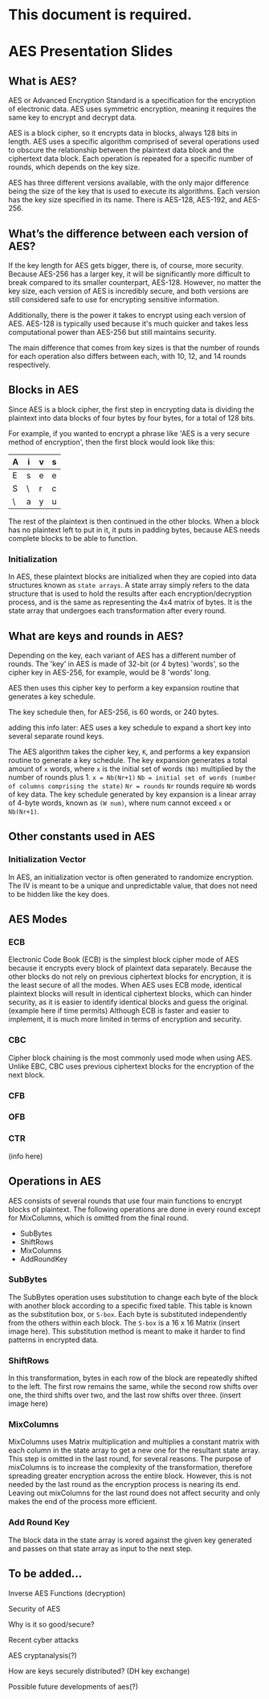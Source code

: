 # This document is required.

# AES Presentation Slides

## What is AES?
AES or Advanced Encryption Standard is a specification for the encryption of electronic data. AES uses symmetric encryption, meaning it requires the same key to encrypt and decrypt data.

AES is a block cipher, so it encrypts data in blocks, always 128 bits in length. AES uses a specific algorithm comprised of several operations used to obscure the relationship between the plaintext data block and the ciphertext data block. Each operation is repeated for a specific number of rounds, which depends on the key size. 

AES has three different versions available, with the only major difference being the size of the key that is used to execute its algorithms. Each version has the key size specified in its name. There is AES-128, AES-192, and AES-256.  

## What’s the difference between each version of AES?
If the key length for AES gets bigger, there is, of course, more security. Because AES-256 has a larger key, it will be significantly more difficult to break compared to its smaller counterpart, AES-128. 
However, no matter the key size, each version of AES is incredibly secure, and both versions are still considered safe to use for encrypting sensitive information.

Additionally, there is the power it takes to encrypt using each version of AES. AES-128 is typically used because it's much quicker and takes less computational power than AES-256 but still maintains security.  

The main difference that comes from key sizes is that the number of rounds for each operation also differs between each, with 10, 12, and 14 rounds respectively.

## Blocks in AES
Since AES is a block cipher, the first step in encrypting data is dividing the plaintext into data blocks of four bytes by four bytes, for a total of 128 bits. 

For example, if you wanted to encrypt a phrase like 'AES is a very secure method of encryption', then the first block would look like this:

A |	i | v |	s
--- |--- | --- | ---
E	| s |	e |	e
S	|	\	 | r | c
\ 	| a	| y	| u

The rest of the plaintext is then continued in the other blocks. When a block has no plaintext left to put in it, it puts in padding bytes, because AES needs complete blocks to be able to function.

### Initialization
In AES, these plaintext blocks are initialized when they are copied into data structures known as `state arrays`. A state array simply refers to the data structure that is used to hold the results after each encryption/decryption process, and is the same as representing the 4x4 matrix of bytes. 
It is the state array that undergoes each transformation after every round. 

## What are keys and rounds in AES?
Depending on the key, each variant of AES has a different number of rounds. The 'key' in AES is made of 32-bit (or 4 bytes) 'words', so the cipher key in AES-256, for example, would be 8 'words' long. 

AES then uses this cipher key to perform a key expansion routine that generates a key schedule. 


The key schedule then, for AES-256, is 60 words, or 240 bytes.


adding this info later:
AES uses a key schedule to expand a short key into several separate round keys. 

The AES algorithm takes the cipher key, `K`, and performs a key expansion routine to generate a key schedule. The key expansion generates a total amount of `x` words, where `x` is the initial set of words `(Nb)` multiplied by the number of rounds plus 1. 
`x = Nb(Nr+1)`
`Nb = initial set of words (number of columns comprising the state)`
`Nr = rounds`
`Nr` rounds require `Nb` words of key data. The key schedule generated by key expansion is a linear array of 4-byte words, known as `(W num)`, where num cannot exceed `x` or `Nb(Nr+1)`.

## Other constants used in AES

### Initialization Vector
In AES, an initialization vector is often generated to randomize encryption. 
The IV is meant to be a unique and unpredictable value, that does not need to be hidden like the key does. 

## AES Modes

### ECB
Electronic Code Book (ECB) is the simplest block cipher mode of AES because it encrypts every block of plaintext data separately. Because the other blocks do not rely on previous ciphertext blocks for encryption, it is the least secure of all the modes. When AES uses ECB mode, identical plaintext blocks will result in identical ciphertext blocks, which can hinder security, as it is easier to identify identical blocks and guess the original. 
(example here if time permits)
Although ECB is faster and easier to implement, it is much more limited in terms of encryption and security.

### CBC
Cipher block chaining is the most commonly used mode when using AES. Unlike EBC, CBC uses previous ciphertext blocks for the encryption of the next block. 

### CFB

### OFB

### CTR

(info here)

## Operations in AES
AES consists of several rounds that use four main functions to encrypt blocks of plaintext. The following operations are done in every round except for MixColumns, which is omitted from the final round.
  * SubBytes
  * ShiftRows
  * MixColumns
  * AddRoundKey

### SubBytes
The SubBytes operation uses substitution to change each byte of the block with another block according to a specific fixed table. This table is known as the substitution box, or `S-box`. Each byte is substituted independently from the others within each block. 
The `S-box` is a 16 x 16 Matrix (insert image here). This substitution method is meant to make it harder to find patterns in encrypted data.

### ShiftRows
In this transformation, bytes in each row of the block are repeatedly shifted to the left. The first row remains the same, while the second row shifts over one, the third shifts over two, and the last row shifts over three. (insert image here)

### MixColumns
MixColumns uses Matrix multiplication and multiplies a constant matrix with each column in the state array to get a new one for the resultant state array. This step is omitted in the last round, for several reasons. The purpose of mixColumns is to increase the complexity of the transformation, therefore spreading greater encryption across the entire block. However, this is not needed by the last round as the encryption process is nearing its end. Leaving out mixColumns for the last round does not affect security and only makes the end of the process more efficient. 

### Add Round Key
The block data in the state array is xored against the given key generated and passes on that state array as input to the next step.

## To be added...
Inverse AES Functions (decryption)

Security of AES

Why is it so good/secure?

Recent cyber attacks

AES cryptanalysis(?)

How are keys securely distributed? (DH key exchange)

Possible future developments of aes(?)

